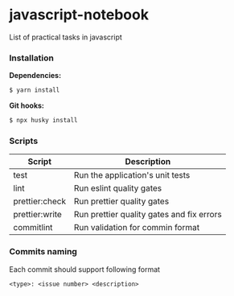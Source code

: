 # javascript-notebook

List of practical tasks in javascript

### Installation

**Dependencies:**

```bash
$ yarn install
```

**Git hooks:**

```bash
$ npx husky install
```

### Scripts

| Script         | Description                               |
| -------------- | ----------------------------------------- |
| test           | Run the application's unit tests          |
| lint           | Run eslint quality gates                  |
| prettier:check | Run prettier quality gates                |
| prettier:write | Run prettier quality gates and fix errors |
| commitlint     | Run validation for commin format          |

### Commits naming

Each commit should support following format

`<type>: <issue number> <description>`
